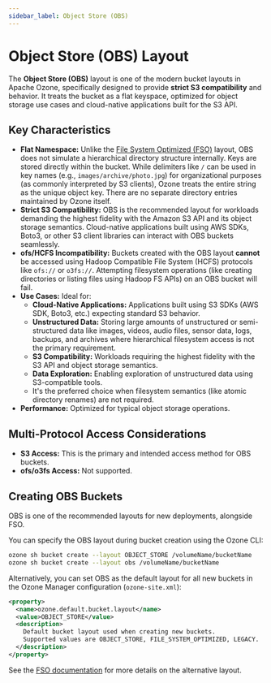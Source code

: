 ```yaml
---
sidebar_label: Object Store (OBS)
---
```


# Object Store (OBS) Layout

The **Object Store (OBS)** layout is one of the modern bucket layouts in Apache Ozone, specifically designed to provide **strict S3 compatibility** and behavior. It treats the bucket as a flat keyspace, optimized for object storage use cases and cloud-native applications built for the S3 API.

## Key Characteristics

- **Flat Namespace:** Unlike the [File System Optimized (FSO)](./02-file-system-optimized.md) layout, OBS does not simulate a hierarchical directory structure internally. Keys are stored directly within the bucket. While delimiters like `/` can be used in key names (e.g., `images/archive/photo.jpg`) for organizational purposes (as commonly interpreted by S3 clients), Ozone treats the entire string as the unique object key. There are no separate directory entries maintained by Ozone itself.
- **Strict S3 Compatibility:** OBS is the recommended layout for workloads demanding the highest fidelity with the Amazon S3 API and its object storage semantics. Cloud-native applications built using AWS SDKs, Boto3, or other S3 client libraries can interact with OBS buckets seamlessly.
- **ofs/HCFS Incompatibility:** Buckets created with the OBS layout **cannot** be accessed using Hadoop Compatible File System (HCFS) protocols like `ofs://` or `o3fs://`. Attempting filesystem operations (like creating directories or listing files using Hadoop FS APIs) on an OBS bucket will fail.
- **Use Cases:** Ideal for:
  - **Cloud-Native Applications:** Applications built using S3 SDKs (AWS SDK, Boto3, etc.) expecting standard S3 behavior.
  - **Unstructured Data:** Storing large amounts of unstructured or semi-structured data like images, videos, audio files, sensor data, logs, backups, and archives where hierarchical filesystem access is not the primary requirement.
  - **S3 Compatibility:** Workloads requiring the highest fidelity with the S3 API and object storage semantics.
  - **Data Exploration:** Enabling exploration of unstructured data using S3-compatible tools.
  - It's the preferred choice when filesystem semantics (like atomic directory renames) are not required.
- **Performance:** Optimized for typical object storage operations.

## Multi-Protocol Access Considerations

- **S3 Access:** This is the primary and intended access method for OBS buckets.
- **ofs/o3fs Access:** Not supported.

## Creating OBS Buckets

OBS is one of the recommended layouts for new deployments, alongside FSO.

You can specify the OBS layout during bucket creation using the Ozone CLI:

```bash
ozone sh bucket create --layout OBJECT_STORE /volumeName/bucketName
ozone sh bucket create --layout obs /volumeName/bucketName
```

Alternatively, you can set OBS as the default layout for all new buckets in the Ozone Manager configuration (`ozone-site.xml`):

```xml
<property>
  <name>ozone.default.bucket.layout</name>
  <value>OBJECT_STORE</value>
  <description>
    Default bucket layout used when creating new buckets.
    Supported values are OBJECT_STORE, FILE_SYSTEM_OPTIMIZED, LEGACY.
  </description>
</property>
```


See the [FSO documentation](./02-file-system-optimized.md) for more details on the alternative layout.

